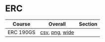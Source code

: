 # ERC

| Course | Overall | Section |
| ------ | ------- | ------- |
| ERC 190GS | [csv](https://github.com/UCSD-Historical-Enrollment-Data/2025Summer1/blob/main/overall/ERC%20190GS.csv), [png](https://raw.githubusercontent.com/UCSD-Historical-Enrollment-Data/2025Summer1/main/plot_overall/ERC%20190GS.png), [wide](https://raw.githubusercontent.com/UCSD-Historical-Enrollment-Data/2025Summer1/main/plot_overall_wide/ERC%20190GS.png) |  |
